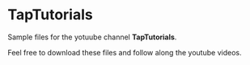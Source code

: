 # TapTutorials
Sample files for the yotuube channel **TapTutorials**.

Feel free to download these files and follow along the youtube videos.
